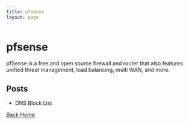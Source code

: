 ```yaml
---
title: pfsense
layout: page
---
```


# pfsense

pfSense is a free and open source firewall and router that also features unified threat management, load balancing, multi WAN, and more.

## Posts

- DNS Block List

[Back Home](https://plaintoast.org)
